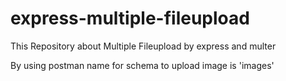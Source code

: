 # express-multiple-fileupload
This Repository about Multiple Fileupload by express and multer

By using postman name for schema to upload image is 'images'